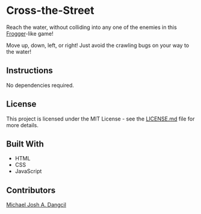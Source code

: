 # Cross-the-Street
Reach the water, without colliding into any one of the enemies in this [Frogger](https://en.wikipedia.org/wiki/Frogger)-like game!

Move up, down, left, or right! Just avoid the crawling bugs on your way to the water!

## Instructions
No dependencies required.

## License 
This project is licensed under the MIT License - see the [LICENSE.md](https://github.com/MichaelJoshDangcil/Concentration-Game/blob/master/LICENSE) file for more details.

## Built With
+ HTML
+ CSS
+ JavaScript

## Contributors
[Michael Josh A. Dangcil](https://github.com/MichaelJoshDangcil)
